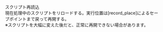 スクリプト再読込  
現在処理中のスクリプトをリロードする。実行位置は[record_place]によるセーブポイントまで戻って再開する。  
※スクリプトを大幅に変えた後だと、正常に再開できない場合があります。
